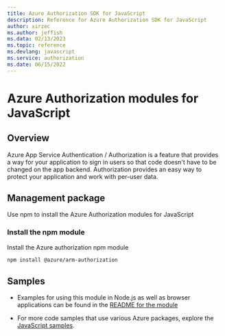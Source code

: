 ```yaml
---
title: Azure Authorization SDK for JavaScript
description: Reference for Azure Authorization SDK for JavaScript
author: xirzec
ms.author: jeffish
ms.data: 02/13/2023
ms.topic: reference
ms.devlang: javascript
ms.service: authorization
ms.date: 06/15/2022
---
```

# Azure Authorization modules for JavaScript

## Overview

Azure App Service Authentication / Authorization is a feature that provides a way for your application to sign in users so that code doesn't have to be changed on the app backend. Authorization provides an easy way to protect your application and work with per-user data.

## Management package

Use npm to install the Azure Authorization modules for JavaScript

### Install the npm module

Install the Azure authorization npm module

```bash
npm install @azure/arm-authorization
```

## Samples

* Examples for using this module in Node.js as well as browser applications can be found in the [README for the module](https://www.npmjs.com/package/@azure/arm-authorization)

* For more code samples that use various Azure packages, explore the [JavaScript samples](https://docs.microsoft.com/samples/browse/?languages=javascript).